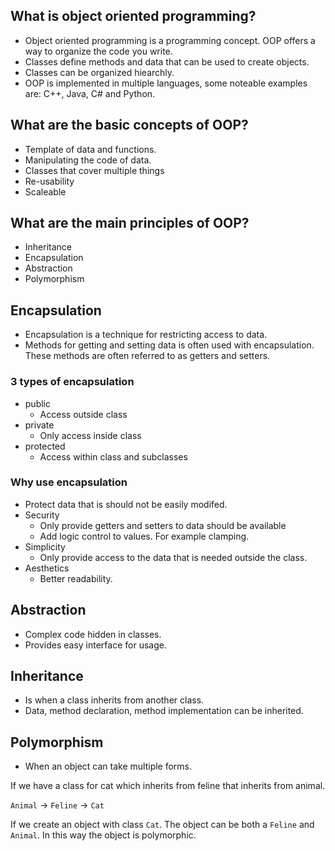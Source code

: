 ## What is object oriented programming?
- Object oriented programming is a programming concept. OOP offers a way to organize the code you write.
- Classes define methods and data that can be used to create objects.
- Classes can be organized hiearchly.
-  OOP is implemented in multiple languages, some noteable examples are: C++, Java, C# and Python. 


## What are the basic concepts of OOP?
- Template of data and functions. 
- Manipulating the code of data. 
- Classes that cover multiple things
- Re-usability
- Scaleable 



## What are the main principles of OOP?
- Inheritance
- Encapsulation
- Abstraction
- Polymorphism


## Encapsulation
- Encapsulation is a technique for restricting access to data. 
- Methods for getting and setting data is often used with encapsulation. These methods are often referred to as getters and setters.

### 3 types of encapsulation
- public
    - Access outside class
- private
    - Only access inside class
- protected
    - Access within class and subclasses
### Why use encapsulation
- Protect data that is should not be easily modifed.
- Security
    - Only provide getters and setters to data should be available
    - Add logic control to values. For example clamping.
- Simplicity
    - Only provide access to the data that is needed outside the class. 
- Aesthetics
    - Better readability.
    

## Abstraction
- Complex code hidden in classes. 
- Provides easy interface for usage.

## Inheritance
- Is when a class inherits from another class.
- Data, method declaration, method implementation can be inherited. 


## Polymorphism
- When an object can take multiple forms. 

If we have a class for cat which inherits from feline that inherits from animal. 

`Animal` -> `Feline` -> `Cat`

If we create an object with class `Cat`. The object can be both a `Feline` and `Animal`. In this way the object is polymorphic.  

